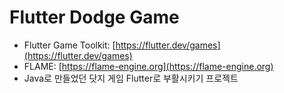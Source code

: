 # Flutter Dodge Game

- Flutter Game Toolkit: [https://flutter.dev/games](https://flutter.dev/games)
- FLAME: [https://flame-engine.org](https://flame-engine.org)
- Java로 만들었던 닷지 게임 Flutter로 부활시키기 프로젝트